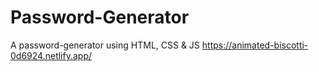 # Password-Generator
A password-generator using HTML, CSS &amp; JS
https://animated-biscotti-0d6924.netlify.app/
